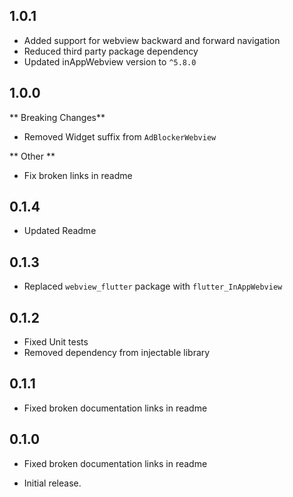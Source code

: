 ## 1.0.1
* Added support for webview backward and forward navigation
* Reduced third party package dependency
* Updated inAppWebview version to `^5.8.0`

## 1.0.0
** Breaking Changes**
* Removed Widget suffix from `AdBlockerWebview`

** Other **
* Fix broken links in readme
## 0.1.4
* Updated Readme
## 0.1.3
* Replaced `webview_flutter` package with `flutter_InAppWebview`

## 0.1.2
* Fixed Unit tests
* Removed dependency from injectable library

## 0.1.1
* Fixed broken documentation links in readme

## 0.1.0
* Fixed broken documentation links in readme

* Initial release.
